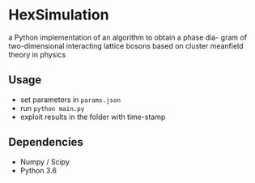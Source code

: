 # HexSimulation

a Python implementation of an algorithm to obtain a phase dia-
gram of two-dimensional interacting lattice bosons based on cluster meanfield
theory in physics

## Usage

- set parameters in `params.json`
- run `python main.py`
- exploit results in the folder with time-stamp

## Dependencies

- Numpy / Scipy
- Python 3.6